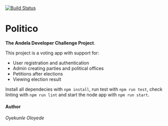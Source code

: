 [![Build Status](https://travis-ci.com/Oyekunle-Mark/politico.svg?branch=ch-api-integration-163505391)](https://travis-ci.com/Oyekunle-Mark/politico)

# Politico
**The Andela Developer Challenge Project**.

This project is a voting app with support for:
* User registration and authentication
* Admin creating parties and political offices
* Petitions after elections
* Viewing election result

Install all dependecies with ```npm install```, run test with ```npm run test```, check linting with ```npm run lint``` and start the node app with ```npm run start```.

#### Author
*Oyekunle Oloyede*
